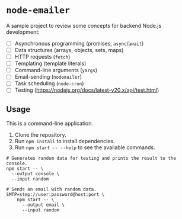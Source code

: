 # `node-emailer`

A sample project to review some concepts for backend Node.js development:

- [ ] Asynchronous programming (promises, `async`/`await`)
- [ ] Data structures (arrays, objects, sets, maps)
- [ ] HTTP requests (`fetch`)
- [ ] Templating (template literals)
- [ ] Command-line arguments (`yargs`)
- [ ] Email-sending (`nodemailer`)
- [ ] Task scheduling (`node-cron`)
- [ ] Testing (<https://nodejs.org/docs/latest-v20.x/api/test.html>)

## Usage

This is a command-line application.

1. Clone the repository.
2. Run `npm install` to install dependencies.
3. Run `npm start -- --help` to see the available commands.

```shell
# Generates random data for testing and prints the result to the console.
npm start -- \
  --output console \
  --input random

# Sends an email with random data.
SMTP=stmp://user:password@host:port \
    npm start -- \
      --output email \
      --input random
```
